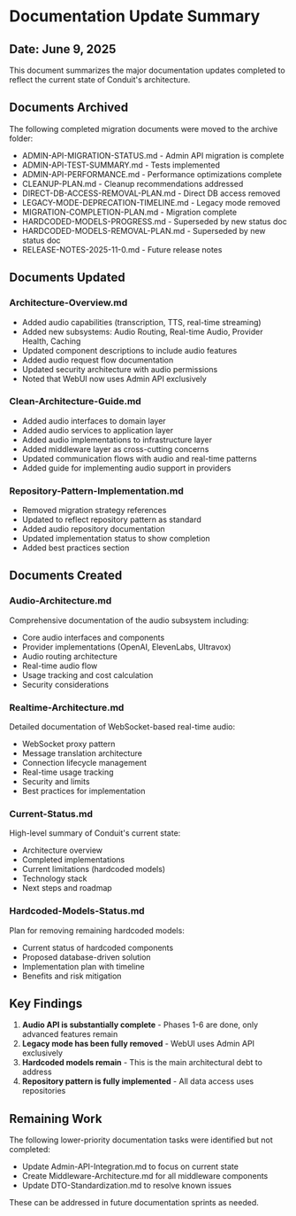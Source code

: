 # Documentation Update Summary

## Date: June 9, 2025

This document summarizes the major documentation updates completed to reflect the current state of Conduit's architecture.

## Documents Archived

The following completed migration documents were moved to the archive folder:
- ADMIN-API-MIGRATION-STATUS.md - Admin API migration is complete
- ADMIN-API-TEST-SUMMARY.md - Tests implemented
- ADMIN-API-PERFORMANCE.md - Performance optimizations complete
- CLEANUP-PLAN.md - Cleanup recommendations addressed
- DIRECT-DB-ACCESS-REMOVAL-PLAN.md - Direct DB access removed
- LEGACY-MODE-DEPRECATION-TIMELINE.md - Legacy mode removed
- MIGRATION-COMPLETION-PLAN.md - Migration complete
- HARDCODED-MODELS-PROGRESS.md - Superseded by new status doc
- HARDCODED-MODELS-REMOVAL-PLAN.md - Superseded by new status doc
- RELEASE-NOTES-2025-11-0.md - Future release notes

## Documents Updated

### Architecture-Overview.md
- Added audio capabilities (transcription, TTS, real-time streaming)
- Added new subsystems: Audio Routing, Real-time Audio, Provider Health, Caching
- Updated component descriptions to include audio features
- Added audio request flow documentation
- Updated security architecture with audio permissions
- Noted that WebUI now uses Admin API exclusively

### Clean-Architecture-Guide.md
- Added audio interfaces to domain layer
- Added audio services to application layer
- Added audio implementations to infrastructure layer
- Added middleware layer as cross-cutting concerns
- Updated communication flows with audio and real-time patterns
- Added guide for implementing audio support in providers

### Repository-Pattern-Implementation.md
- Removed migration strategy references
- Updated to reflect repository pattern as standard
- Added audio repository documentation
- Updated implementation status to show completion
- Added best practices section

## Documents Created

### Audio-Architecture.md
Comprehensive documentation of the audio subsystem including:
- Core audio interfaces and components
- Provider implementations (OpenAI, ElevenLabs, Ultravox)
- Audio routing architecture
- Real-time audio flow
- Usage tracking and cost calculation
- Security considerations

### Realtime-Architecture.md
Detailed documentation of WebSocket-based real-time audio:
- WebSocket proxy pattern
- Message translation architecture
- Connection lifecycle management
- Real-time usage tracking
- Security and limits
- Best practices for implementation

### Current-Status.md
High-level summary of Conduit's current state:
- Architecture overview
- Completed implementations
- Current limitations (hardcoded models)
- Technology stack
- Next steps and roadmap

### Hardcoded-Models-Status.md
Plan for removing remaining hardcoded models:
- Current status of hardcoded components
- Proposed database-driven solution
- Implementation plan with timeline
- Benefits and risk mitigation

## Key Findings

1. **Audio API is substantially complete** - Phases 1-6 are done, only advanced features remain
2. **Legacy mode has been fully removed** - WebUI uses Admin API exclusively
3. **Hardcoded models remain** - This is the main architectural debt to address
4. **Repository pattern is fully implemented** - All data access uses repositories

## Remaining Work

The following lower-priority documentation tasks were identified but not completed:
- Update Admin-API-Integration.md to focus on current state
- Create Middleware-Architecture.md for all middleware components
- Update DTO-Standardization.md to resolve known issues

These can be addressed in future documentation sprints as needed.